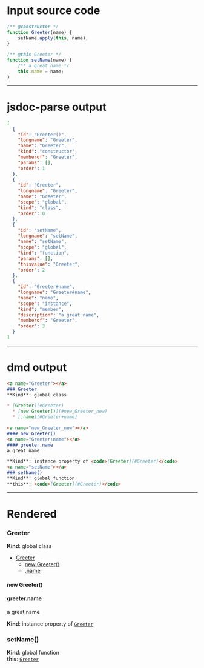 # Input source code
```js
/** @constructor */
function Greeter(name) {
    setName.apply(this, name);
}

/** @this Greeter */
function setName(name) {
    /** a great name */
    this.name = name;
}

```

* * * 

# jsdoc-parse output
```json
[
  {
    "id": "Greeter()",
    "longname": "Greeter",
    "name": "Greeter",
    "kind": "constructor",
    "memberof": "Greeter",
    "params": [],
    "order": 1
  },
  {
    "id": "Greeter",
    "longname": "Greeter",
    "name": "Greeter",
    "scope": "global",
    "kind": "class",
    "order": 0
  },
  {
    "id": "setName",
    "longname": "setName",
    "name": "setName",
    "scope": "global",
    "kind": "function",
    "params": [],
    "thisvalue": "Greeter",
    "order": 2
  },
  {
    "id": "Greeter#name",
    "longname": "Greeter#name",
    "name": "name",
    "scope": "instance",
    "kind": "member",
    "description": "a great name",
    "memberof": "Greeter",
    "order": 3
  }
]
```

* * * 

# dmd output
```markdown
<a name="Greeter"></a>
### Greeter
**Kind**: global class  

* [Greeter](#Greeter)
  * [new Greeter()](#new_Greeter_new)
  * [.name](#Greeter+name)

<a name="new_Greeter_new"></a>
#### new Greeter()
<a name="Greeter+name"></a>
#### greeter.name
a great name

**Kind**: instance property of <code>[Greeter](#Greeter)</code>  
<a name="setName"></a>
### setName()
**Kind**: global function  
**this**: <code>[Greeter](#Greeter)</code>  
```

* * * 

# Rendered
<a name="Greeter"></a>
### Greeter
**Kind**: global class  

* [Greeter](#Greeter)
  * [new Greeter()](#new_Greeter_new)
  * [.name](#Greeter+name)

<a name="new_Greeter_new"></a>
#### new Greeter()
<a name="Greeter+name"></a>
#### greeter.name
a great name

**Kind**: instance property of <code>[Greeter](#Greeter)</code>  
<a name="setName"></a>
### setName()
**Kind**: global function  
**this**: <code>[Greeter](#Greeter)</code>  
